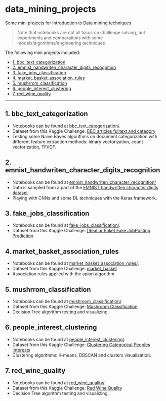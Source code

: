 # data_mining_projects
Some mini projects for Introduction to Data mining techniques 
>Note that notebooks are not all focus on challenge solving, but experiments and comparations with some models/algorithms/engineering techniques 

The following mini projects included:
  - [1. bbc_text_categorization](#1-bbc_text_categorization)
  - [2. emnist_handwriten_character_digits_recognition](#2-emnist_handwriten_character_digits_recognition)
  - [3. fake_jobs_classification](#3-fake_jobs_classification)
  - [4. market_basket_association_rules](#4-market_basket_association_rules)
  - [5. mushrrom_classification](#5-mushrrom_classification)
  - [6. people_interest_clustering](#6-people_interest_clustering)
  - [7. red_wine_quality](#7-red_wine_quality)

---
## 1. bbc_text_categorization
- Notebooks can be found at [bbc_text_categorization/](bbc_text_categorization/).
- Dataset from this Kaggle Challenge: [BBC articles fulltext and category](https://www.kaggle.com/yufengdev/bbc-fulltext-and-category)
- Testing some Naive Bayes algorithms on document categorization with different feature extraction methods: binary vectorization, count vectorization, TF/IDF.

## 2. emnist_handwriten_character_digits_recognition
- Notebooks can be found at [emnist_handwriten_character_recognition/](emnist_handwriten_character_recognition/)
- Data is sampled from a part of the [EMNIST handwritten character digits dataset](https://www.nist.gov/itl/products-and-services/emnist-dataset)
- Playing with CNNs and some DL techniques with the Keras framework.

## 3. fake_jobs_classification
- Notebooks can be found at [fake_jobs_classification/](fake_jobs_classification/).
- Dataset from this Kaggle Challenge: [[Real or Fake] Fake JobPosting Prediction](https://www.kaggle.com/shivamb/real-or-fake-fake-jobposting-prediction)

## 4. market_basket_association_rules
- Notebooks can be found at [market_basket_association_rules/](market_basket_association_rules/).
- Dataset from this Kaggle Challenge: [market_basket](https://www.kaggle.com/luckysan/market-basket)
- Association rules applied with the apiori algorithm.
  
## 5. mushrrom_classification
- Notebooks can be found at [mushroom_classification/](mushroom_classification/).
- Dataset from this Kaggle Challenge: [Mushroom Classification](https://www.kaggle.com/uciml/mushroom-classification)
- Decision Tree algorithm testing and visualizing.

## 6. people_interest_clustering
- Notebooks can be found at [people_interest_clustering/](people_interest_clustering/).
- Dataset from this Kaggle Challenge: [Clustering Categorical Peoples Interests](https://www.kaggle.com/rainbowgirl/clustering-categorical-peoples-interests)
- Clustering algorithms: K-means, DBSCAN and clusters visualization.

## 7. red_wine_quality
- Notebooks can be found at [red_wine_quality/](red_wine_quality/).
- Dataset from this Kaggle Challenge: [Red Wine Quality](https://www.kaggle.com/uciml/red-wine-quality-cortez-et-al-2009)
- Decision Tree algorithm testing and visualizing.